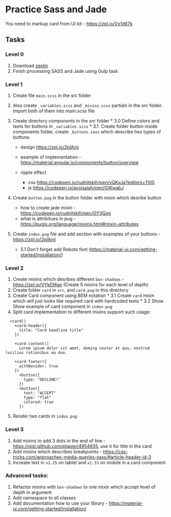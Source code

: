 # Practice Sass and Jade
You need to markup card from UI kit - https://zpl.io/Vx1d67k

## Tasks
### Level 0
  1. Download [zeplin](https://zeplin.io)
  2. Finish processing SASS and Jade using Gulp task
  
### Level 1
  1. Create file `main.scss` in the *src* folder
  2. Also create `_variables.scss` and `_mixins.scss` partials in the *src* folder. Import both of them into *main.scss* file
  3. Create directory *components* in the *src* folder 
    * 3.0 Define colors and texts for buttons in `_variables.scss`
    * 3.1. Create folder *button* inside components folder, create `_buttons.sass` which describe two types of buttons:
      
      - design https://zpl.io/2plAnjj
      - example of implementation - https://material.angular.io/components/button/overview
      - ripple effect 
        
        - css https://codepen.io/rudnitskih/pen/vQKvJa?editors=1100
        - js https://codepen.io/ayoisaiah/pen/GWwabJ
  
  4. Create `button.pug` in the *button* folder with mixin which desribe button
      - how to create jade mixin - https://codepen.io/rudnitskih/pen/GYVQxg
      - what is attribitues in pug - https://pugjs.org/language/mixins.html#mixin-attributes  
  5. Create `index.pug` file and add section with examples of your buttons - https://zpl.io/2plAnjj
      * 5.1 Don't forget add Roboto font (https://material-ui.com/getting-started/installation/)
  
### Level 2
  1. Create mixins which desribes different `box-shadows` - https://zpl.io/VYkEMgp (Create 5 mixins for each level of depth)
  2. Create folder `card` in `src`, and `card.pug` in this directory
  3. Create Card component using BEM notation
    * 3.1 Create `card` mixin which will just looks like required card with hardcoded texts
    * 3.2 Show Show example of card component in `index.pug`
  4. Split card implementation to different mixins support such usage:
```jade
  +card()
    +card-header({
      title: "Card headline title"
    })

    +card-content()
      Lorem ipsum dolor sit amet, doming noster at quo, nostrud lucilius rationibus ea duo.

    +card-footer({
      withDevider: true
    })
      +button({
        type: "DECLINE!"
      })
      +button({
        text: "ACCEPT"
        type: "flat"
        colored: true
      })
```
  5. Render two cards in `index.pug`
  
  
### Level 3
  1. Add mixins to add 3 dots in the end of line - https://gist.github.com/plapier/4954935, use it for title in the card
  2. Add mixins which describes breakpoints - https://css-tricks.com/approaches-media-queries-sass/#article-header-id-3
  3. Increate text in `x1.25` on tablet and `x1.33` on mobile in a card component
  

### Advanced tasks:
 1. Refactor mixins with `box-shadows` to one mixin which accept level of depth in argument   
 2. Add namespace to all classes
 3. Add documentation how to use your library - https://material-ui.com/getting-started/installation/
